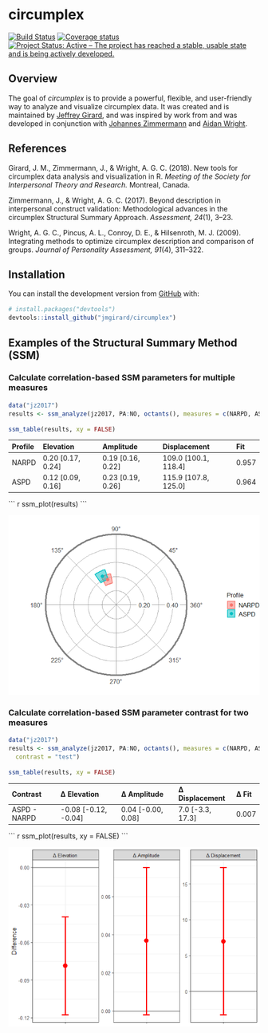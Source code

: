 
<!-- README.md is generated from README.Rmd. Please edit that file -->
circumplex
==========

[![Build Status](https://travis-ci.org/jmgirard/circumplex.svg?branch=master)](https://travis-ci.org/jmgirard/circumplex) [![Coverage status](https://codecov.io/gh/jmgirard/circumplex/branch/master/graph/badge.svg)](https://codecov.io/github/jmgirard/circumplex?branch=master) [![Project Status: Active – The project has reached a stable, usable state and is being actively developed.](http://www.repostatus.org/badges/latest/active.svg)](http://www.repostatus.org/#active)

Overview
--------

The goal of *circumplex* is to provide a powerful, flexible, and user-friendly way to analyze and visualize circumplex data. It was created and is maintained by [Jeffrey Girard](https://jmgirard.com/), and was inspired by work from and was developed in conjunction with [Johannes Zimmermann](https://psychologische-hochschule.de/prof-dr-johannes-zimmermann/) and [Aidan Wright](https://personalityprocesses.com/).

References
----------

Girard, J. M., Zimmermann, J., & Wright, A. G. C. (2018). New tools for circumplex data analysis and visualization in R. *Meeting of the Society for Interpersonal Theory and Research.* Montreal, Canada.

Zimmermann, J., & Wright, A. G. C. (2017). Beyond description in interpersonal construct validation: Methodological advances in the circumplex Structural Summary Approach. *Assessment, 24*(1), 3–23.

Wright, A. G. C., Pincus, A. L., Conroy, D. E., & Hilsenroth, M. J. (2009). Integrating methods to optimize circumplex description and comparison of groups. *Journal of Personality Assessment, 91*(4), 311–322.

Installation
------------

You can install the development version from [GitHub](https://github.com/) with:

``` r
# install.packages("devtools")
devtools::install_github("jmgirard/circumplex")
```

Examples of the Structural Summary Method (SSM)
-----------------------------------------------

### Calculate correlation-based SSM parameters for multiple measures

``` r
data("jz2017")
results <- ssm_analyze(jz2017, PA:NO, octants(), measures = c(NARPD, ASPD))
```

``` r
ssm_table(results, xy = FALSE)
```

<table class="table" style="margin-left: auto; margin-right: auto;">
<thead>
<tr>
<th style="text-align:left;">
Profile
</th>
<th style="text-align:left;">
Elevation
</th>
<th style="text-align:left;">
Amplitude
</th>
<th style="text-align:left;">
Displacement
</th>
<th style="text-align:left;">
Fit
</th>
</tr>
</thead>
<tbody>
<tr>
<td style="text-align:left;">
NARPD
</td>
<td style="text-align:left;">
0.20 [0.17, 0.24]
</td>
<td style="text-align:left;">
0.19 [0.16, 0.22]
</td>
<td style="text-align:left;">
109.0 [100.1, 118.4]
</td>
<td style="text-align:left;">
0.957
</td>
</tr>
<tr>
<td style="text-align:left;">
ASPD
</td>
<td style="text-align:left;">
0.12 [0.09, 0.16]
</td>
<td style="text-align:left;">
0.23 [0.19, 0.26]
</td>
<td style="text-align:left;">
115.9 [107.8, 125.0]
</td>
<td style="text-align:left;">
0.964
</td>
</tr>
</tbody>
</table>
``` r
ssm_plot(results)
```

![](README-plot1-1.png)

### Calculate correlation-based SSM parameter contrast for two measures

``` r
data("jz2017")
results <- ssm_analyze(jz2017, PA:NO, octants(), measures = c(NARPD, ASPD),
  contrast = "test")
```

``` r
ssm_table(results, xy = FALSE)
```

<table class="table" style="margin-left: auto; margin-right: auto;">
<thead>
<tr>
<th style="text-align:left;">
Contrast
</th>
<th style="text-align:left;">
&Delta; Elevation
</th>
<th style="text-align:left;">
&Delta; Amplitude
</th>
<th style="text-align:left;">
&Delta; Displacement
</th>
<th style="text-align:left;">
&Delta; Fit
</th>
</tr>
</thead>
<tbody>
<tr>
<td style="text-align:left;">
ASPD - NARPD
</td>
<td style="text-align:left;">
-0.08 [-0.12, -0.04]
</td>
<td style="text-align:left;">
0.04 [-0.00, 0.08]
</td>
<td style="text-align:left;">
7.0 [-3.3, 17.3]
</td>
<td style="text-align:left;">
0.007
</td>
</tr>
</tbody>
</table>
``` r
ssm_plot(results, xy = FALSE)
```

![](README-plot2-1.png)
